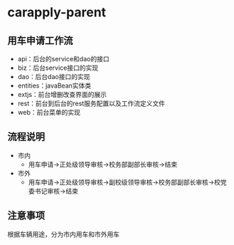# carapply-parent

## 用车申请工作流
  * api：后台的service和dao的接口
  * biz：后台service接口的实现
  * dao：后台dao接口的实现
  * entities：javaBean实体类
  * extjs：前台增删改查界面的展示
  * rest：前台到后台的rest服务配置以及工作流定义文件
  * web：前台菜单的实现

## 流程说明
  * 市内
    * 用车申请->正处级领导审核->校务部副部长审核->结束
  * 市外
    * 用车申请->正处级领导审核->副校级领导审核->校务部副部长审核->校党委书记审核->结束
## 注意事项
  根据车辆用途，分为市内用车和市外用车